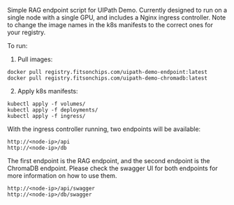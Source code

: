Simple RAG endpoint script for UIPath Demo.
Currently designed to run on a single node with a single GPU, and includes a Nginx ingress controller.
Note to change the image names in the k8s manifests to the correct ones for your registry.

To run:
1. Pull images:
```
docker pull registry.fitsonchips.com/uipath-demo-endpoint:latest
docker pull registry.fitsonchips.com/uipath-demo-chromadb:latest
```

2. Apply k8s manifests:
```
kubectl apply -f volumes/
kubectl apply -f deployments/
kubectl apply -f ingress/
```

With the ingress controller running, two endpoints will be available:
```
http://<node-ip>/api
http://<node-ip>/db
```

The first endpoint is the RAG endpoint, and the second endpoint is the ChromaDB endpoint.
Please check the swagger UI for both endpoints for more information on how to use them.
```
http://<node-ip>/api/swagger
http://<node-ip>/db/swagger
```
